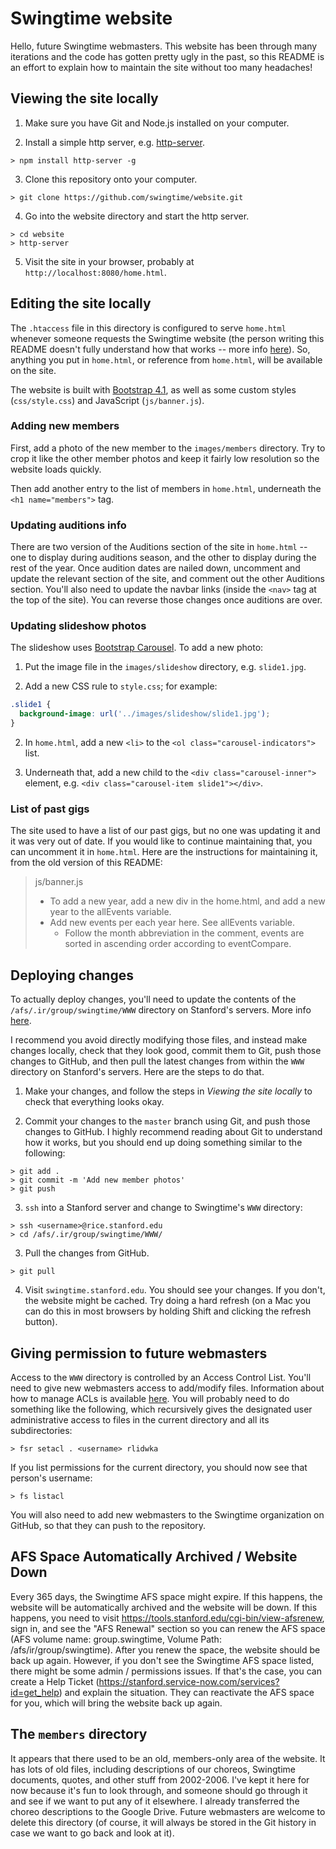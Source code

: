 # Swingtime website

Hello, future Swingtime webmasters. This website has been through many
iterations and the code has gotten pretty ugly in the past, so this README is
an effort to explain how to maintain the site without too many headaches!

## Viewing the site locally

1. Make sure you have Git and Node.js installed on your computer.

2. Install a simple http server, e.g.
   [http-server](https://www.npmjs.com/package/http-server).

```
> npm install http-server -g
```

3. Clone this repository onto your computer.

```
> git clone https://github.com/swingtime/website.git
```

4. Go into the website directory and start the http server.

```
> cd website
> http-server
```

5. Visit the site in your browser, probably at
   `http://localhost:8080/home.html`.

## Editing the site locally

The `.htaccess` file in this directory is configured to serve `home.html`
whenever someone requests the Swingtime website (the person writing this
README doesn't fully understand how that works -- more info
[here](https://uit.stanford.edu/service/web/redirects)). So, anything you put
in `home.html`, or reference from `home.html`, will be available on the site.

The website is built with [Bootstrap
4.1](https://getbootstrap.com/docs/4.1/getting-started/introduction/), as well
as some custom styles (`css/style.css`) and JavaScript (`js/banner.js`).

### Adding new members

First, add a photo of the new member to the `images/members` directory. Try to
crop it like the other member photos and keep it fairly low resolution so the
website loads quickly.

Then add another entry to the list of members in `home.html`, underneath the
`<h1 name="members">` tag.

### Updating auditions info

There are two version of the Auditions section of the site in `home.html` --
one to display during auditions season, and the other to display during the
rest of the year. Once audition dates are nailed down, uncomment and update
the relevant section of the site, and comment out the other Auditions section.
You'll also need to update the navbar links (inside the `<nav>` tag at the top
of the site). You can reverse those changes once auditions are over.

### Updating slideshow photos

The slideshow uses
[Bootstrap Carousel](https://getbootstrap.com/docs/4.0/components/carousel/).
To add a new photo:

1. Put the image file in the `images/slideshow` directory, e.g. `slide1.jpg`.

2. Add a new CSS rule to `style.css`; for example:

```css
.slide1 {
  background-image: url('../images/slideshow/slide1.jpg');
}
```

2. In `home.html`, add a new `<li>` to the
   `<ol class="carousel-indicators">` list.

3. Underneath that, add a new child to the `<div class="carousel-inner">`
   element, e.g. `<div class="carousel-item slide1"></div>`.

### List of past gigs

The site used to have a list of our past gigs, but no one was updating it and
it was very out of date. If you would like to continue maintaining that, you
can uncomment it in `home.html`. Here are the instructions for maintaining it,
from the old version of this README:

> js/banner.js
>   - To add a new year, add a new div in the home.html, and add a new
>     year to the allEvents variable.
>   - Add new events per each year here. See allEvents variable.
>     - Follow the month abbreviation in the comment, events are sorted in
>       ascending order according to eventCompare.

## Deploying changes

To actually deploy changes, you'll need to update the contents of the
`/afs/.ir/group/swingtime/WWW` directory on Stanford's servers. More info
[here](https://uit.stanford.edu/service/web/centralhosting/howto_group).

I recommend you avoid directly modifying those files, and instead make changes
locally, check that they look good, commit them to Git, push those changes to
GitHub, and then pull the latest changes from within the `WWW` directory on
Stanford's servers. Here are the steps to do that.

1. Make your changes, and follow the steps in *Viewing the site locally* to
   check that everything looks okay.

2. Commit your changes to the `master` branch using Git, and push those
   changes to GitHub. I highly recommend reading about Git to understand how
   it works, but you should end up doing something similar to the following:

```
> git add .
> git commit -m 'Add new member photos'
> git push
```

3. `ssh` into a Stanford server and change to Swingtime's `WWW` directory:

```
> ssh <username>@rice.stanford.edu
> cd /afs/.ir/group/swingtime/WWW/
```

3. Pull the changes from GitHub.

```
> git pull
```

4. Visit `swingtime.stanford.edu`. You should see your changes. If you don't,
   the website might be cached. Try doing a hard refresh (on a Mac you can do
   this in most browsers by holding Shift and clicking the refresh button).

## Giving permission to future webmasters

Access to the `WWW` directory is controlled by an Access Control List. You'll
need to give new webmasters access to add/modify files. Information about how
to manage ACLs is available
[here](http://web.stanford.edu/services/afs/sysadmin/userguide/file-permissions.html).
You will probably need to do something like the following, which recursively
gives the designated user administrative access to files in the current
directory and all its subdirectories:

```
> fsr setacl . <username> rlidwka
```

If you list permissions for the current directory, you should now see that
person's username:

```
> fs listacl
```

You will also need to add new webmasters to the Swingtime organization on
GitHub, so that they can push to the repository.

## AFS Space Automatically Archived / Website Down

Every 365 days, the Swingtime AFS space might expire. If this happens, the website will be automatically archived and the website will be down.
If this happens, you need to visit https://tools.stanford.edu/cgi-bin/view-afsrenew, sign in, and see the "AFS Renewal" section so you can renew the AFS space (AFS volume name: group.swingtime, Volume Path: /afs/ir/group/swingtime). After you renew the space, the website should be back up again.
However, if you don't see the Swingtime AFS space listed, there might be some admin / permissions issues. If that's the case, you can create a Help Ticket (https://stanford.service-now.com/services?id=get_help) and explain the situation. They can reactivate the AFS space for you, which will bring the website back up again.


## The `members` directory

It appears that there used to be an old, members-only area of the website. It
has lots of old files, including descriptions of our choreos, Swingtime
documents, quotes, and other stuff from 2002-2006. I've kept it here for now
because it's fun to look through, and someone should go through it and see if
we want to put any of it elsewhere. I already transferred the choreo
descriptions to the Google Drive. Future webmasters are welcome to delete this
directory (of course, it will always be stored in the Git history in case we
want to go back and look at it).
